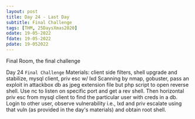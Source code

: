 ```yaml
---
layout: post
title: Day 24 - Last Day 
subtitle: Final Challenge
tags: [THM, 25DaysXmas2020]
odate: 19-05-2022
fdate: 19-05-2022
pdate: 19-052022
---
```


Final Room, the final challenge

Day 24 `Final Challenge`
Materials: client side filters, shell upgrade and stabilize, mysql client, priv esc w/ lxd
Scanning by nmap, gobuster, pass an exploit in attackbox db as jpeg extension file but php script to open reverse shell. Use nc to listen on specific port and get a rev shell. Then horizontal priv esc from mysql client to find the particular user with creds in a db. Login to other user, observe vulnerability i.e., lxd and priv escalate using that vuln (as provided in the day's materials) and obtain root shell.